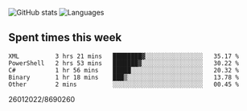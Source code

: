 ![GitHub stats](https://github-readme-stats.vercel.app/api?username=emipa606&theme=github_dark&show_icons=true) 
![Languages](https://github-readme-stats.vercel.app/api/top-langs/?username=emipa606&theme=github_dark&layout=compact)

## Spent times this week
<!--START_SECTION:waka-->

```text
XML          3 hrs 21 mins   ████████▓░░░░░░░░░░░░░░░░   35.17 %
PowerShell   2 hrs 53 mins   ███████▓░░░░░░░░░░░░░░░░░   30.22 %
C#           1 hr 56 mins    █████░░░░░░░░░░░░░░░░░░░░   20.32 %
Binary       1 hr 18 mins    ███▒░░░░░░░░░░░░░░░░░░░░░   13.78 %
Other        2 mins          ░░░░░░░░░░░░░░░░░░░░░░░░░   00.45 %
```

<!--END_SECTION:waka-->


26012022/8690260
